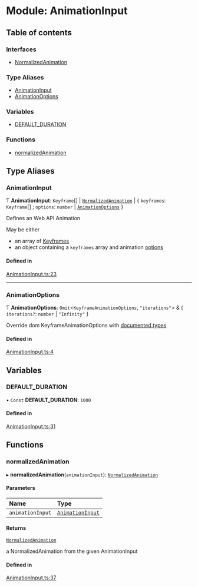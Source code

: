 # Module: AnimationInput

## Table of contents

### Interfaces

- [NormalizedAnimation](../wiki/AnimationInput.NormalizedAnimation)

### Type Aliases

- [AnimationInput](../wiki/AnimationInput#animationinput)
- [AnimationOptions](../wiki/AnimationInput#animationoptions)

### Variables

- [DEFAULT\_DURATION](../wiki/AnimationInput#default_duration)

### Functions

- [normalizedAnimation](../wiki/AnimationInput#normalizedanimation)

## Type Aliases

### AnimationInput

Ƭ **AnimationInput**: `Keyframe`[] \| [`NormalizedAnimation`](../wiki/AnimationInput.NormalizedAnimation) \| { `keyframes`: `Keyframe`[] ; `options`: `number` \| [`AnimationOptions`](../wiki/AnimationInput#animationoptions)  }

Defines an Web API Animation

May be either
- an array of [Keyframes](https://developer.mozilla.org/en-US/docs/Web/API/Web_Animations_API/Keyframe_Formats)
- an object containing a `keyframes` array and animation [options](https://developer.mozilla.org/en-US/docs/Web/API/Element/animate#parameters)

#### Defined in

[AnimationInput.ts:23](https://github.com/tristanjohnson849/react-controlled-animations/blob/5ad14e7/src/AnimationInput.ts#L23)

___

### AnimationOptions

Ƭ **AnimationOptions**: `Omit`<`KeyframeAnimationOptions`, ``"iterations"``\> & { `iterations?`: `number` \| ``"Infinity"``  }

Override dom KeyframeAnimationOptions with [documented types](https://developer.mozilla.org/en-US/docs/Web/API/KeyframeEffect/KeyframeEffect#parameters)

#### Defined in

[AnimationInput.ts:4](https://github.com/tristanjohnson849/react-controlled-animations/blob/5ad14e7/src/AnimationInput.ts#L4)

## Variables

### DEFAULT\_DURATION

• `Const` **DEFAULT\_DURATION**: ``1000``

#### Defined in

[AnimationInput.ts:31](https://github.com/tristanjohnson849/react-controlled-animations/blob/5ad14e7/src/AnimationInput.ts#L31)

## Functions

### normalizedAnimation

▸ **normalizedAnimation**(`animationInput`): [`NormalizedAnimation`](../wiki/AnimationInput.NormalizedAnimation)

#### Parameters

| Name | Type |
| :------ | :------ |
| `animationInput` | [`AnimationInput`](../wiki/AnimationInput#animationinput) |

#### Returns

[`NormalizedAnimation`](../wiki/AnimationInput.NormalizedAnimation)

a NormalizedAnimation from the given AnimationInput

#### Defined in

[AnimationInput.ts:37](https://github.com/tristanjohnson849/react-controlled-animations/blob/5ad14e7/src/AnimationInput.ts#L37)
